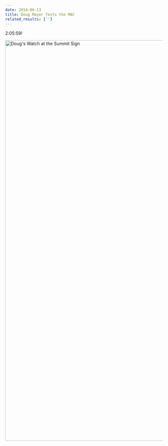 ```yaml
---
date: 2014-06-13
title: Doug Mayer Tests the MAC
related_results: ['']
---
```


<p>2:05:59!</p>
<img src="/images/uploads/tumblrn7ck9bsr0e1teh94yo11280.jpg" alt="Doug's Watch at the Summit Sign" width="960" height="1280" class="img-fluid">

